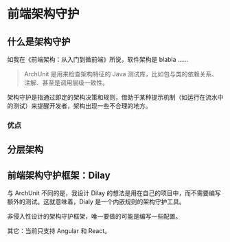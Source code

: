 # 前端架构守护

## 什么是架构守护

如我在《前端架构：从入门到微前端》所说，软件架构是 blabla ……

> ArchUnit 是用来检查架构特征的 Java 测试库，比如包与类的依赖关系、注解、甚至是调用层级一致性。

架构守护是指通过即定的架构决策和规则，借助于某种提示机制（如运行在流水中的测试）来提醒开发者，架构出现一些不合理的地方。

### 优点

## 分层架构



## 前端架构守护框架：Dilay

与 ArchUnit 不同的是，我设计 Dilay 的想法是用在自己的项目中，而不需要编写额外的测试。这就意味着，Dialy 是一个内嵌规则的架构守护工具。

非侵入性设计的架构守护框架，唯一要做的可能是编写一些配置。


其它：当前只支持 Angular 和 React。